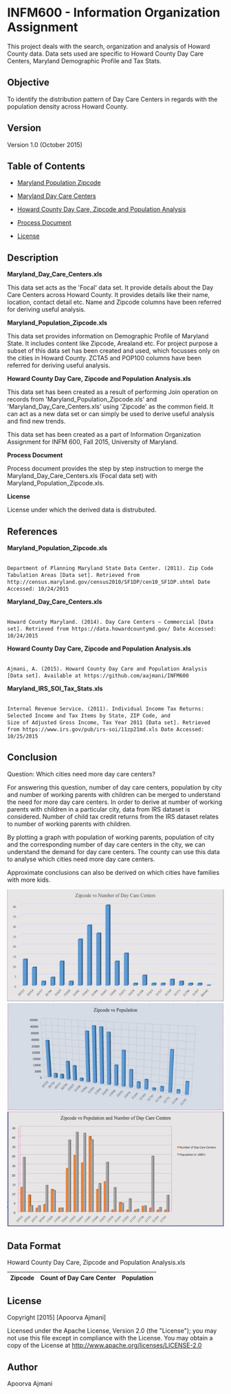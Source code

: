 INFM600 - Information Organization Assignment
=======

This project deals with the search, organization and analysis of Howard County data. 
Data sets used are specific to Howard County Day Care Centers, Maryland Demographic Profile and Tax Stats.


Objective
----------

To identify the distribution pattern of Day Care Centers in regards with the population density across Howard County.


Version
-------------
Version 1.0 (October 2015)


Table of Contents
-------------

* [Maryland Population Zipcode](https://github.com/aajmani/INFM600/raw/master/Maryland_Population_Zipcode.xls)

* [Maryland Day Care Centers](https://github.com/aajmani/INFM600/raw/master/Maryland_Day_Care_Centers.xls)

* [Howard County Day Care, Zipcode and Population Analysis](https://github.com/aajmani/INFM600/raw/master/Howard%20County%20Day%20Care%2C%20Zipcode%20and%20Population%20Analysis.xls)

* [Process Document]()
        
* [License](https://github.com/aajmani/INFM600/raw/master/LICENSE)
      

Description
------------

**Maryland_Day_Care_Centers.xls**

This data set acts as the 'Focal' data set. It provide details about the Day Care Centers across Howard County. It provides details like their name, location, contact detail etc. Name and Zipcode columns have been referred for deriving useful analysis. 


**Maryland_Population_Zipcode.xls** 

This data set provides information on Demographic Profile of Maryland State. It includes content like Zipcode, Arealand etc. For project purpose a subset of this data set has been created and used, which focusses only on the cities in Howard County. ZCTA5 and POP100 columns have been referred for deriving useful analysis.


**Howard County Day Care, Zipcode and Population Analysis.xls**

This data set has been created as a result of performing Join operation on records from 'Maryland_Population_Zipcode.xls' and 'Maryland_Day_Care_Centers.xls' using 'Zipcode' as the common field. It can act as a new data set or can simply be used to derive useful analysis and find new trends. 

This data set has been created as a part of Information Organization Assignment for INFM 600, Fall 2015, University of Maryland. 

**Process Document**

Process document provides the step by step instruction to merge the Maryland_Day_Care_Centers.xls (Focal data set) with Maryland_Population_Zipcode.xls.

**License**

License under which the derived data is distrubuted.


References
-----------

**Maryland_Population_Zipcode.xls** 

```

Department of Planning Maryland State Data Center. (2011). Zip Code Tabulation Areas [Data set]. Retrieved from http://census.maryland.gov/census2010/SF1DP/cen10_SF1DP.shtml Date Accessed: 10/24/2015

```

**Maryland_Day_Care_Centers.xls**

```

Howard County Maryland. (2014). Day Care Centers – Commercial [Data set]. Retrieved from https://data.howardcountymd.gov/ Date Accessed: 10/24/2015

```

**Howard County Day Care, Zipcode and Population Analysis.xls**

```

Ajmani, A. (2015). Howard County Day Care and Population Analysis [Data set]. Available at https://github.com/aajmani/INFM600 

```

**Maryland_IRS_SOI_Tax_Stats.xls**

```

Internal Revenue Service. (2011). Individual Income Tax Returns: Selected Income and Tax Items by State, ZIP Code, and 
Size of Adjusted Gross Income, Tax Year 2011 [Data set]. Retrieved from https://www.irs.gov/pub/irs-soi/11zp21md.xls Date Accessed: 10/25/2015

```

Conclusion
-----------

Question: Which cities need more day care centers?

For answering this question, number of day care centers, population by city and number of working parents with children can be merged to understand the need for more day care centers. In order to derive at number of working parents with children in a particular city, data from IRS dataset is considered. Number of child tax credit returns from the IRS dataset relates to number of working parents with children.  

By plotting a graph with population of working parents, population of city and the corresponding number of day care centers in the city, we can understand the demand for day care centers. The county can use this data to analyse which cities need more day care centers.

Approximate conclusions can also be derived on which cities have families with more kids. 


![Zipcode vs Number of Day Care Center](https://github.com/aajmani/INFM600/raw/master/Data%20Analysis/Zipcode%20vs%20Number%20of%20Day%20Care%20Center.jpg)
![Zipcode vs Population](https://github.com/aajmani/INFM600/raw/master/Data%20Analysis/Zipcode%20vs%20Population.jpg)
![Zipcode vs Population and Number of Day Care Centers](https://github.com/aajmani/INFM600/raw/master/Data%20Analysis/Zipcode%20vs%20Population%20and%20Number%20of%20Day%20Care%20Centers.jpg)


Data Format
-----------

Howard County Day Care, Zipcode and Population Analysis.xls

| Zipcode       | Count of Day Care Center| Population |
| ------------- |:-----------------------:| ----------:|

License
-----------
Copyright [2015] [Apoorva Ajmani]

Licensed under the Apache License, Version 2.0 (the "License");
you may not use this file except in compliance with the License.
You may obtain a copy of the License at http://www.apache.org/licenses/LICENSE-2.0

Author
----------
Apoorva Ajmani